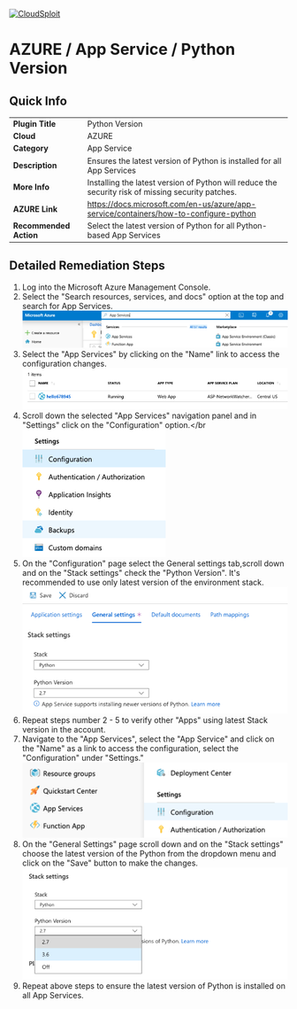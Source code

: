 [![CloudSploit](https://cloudsploit.com/img/logo-new-big-text-100.png "CloudSploit")](https://cloudsploit.com)

# AZURE / App Service / Python Version

## Quick Info

| | |
|-|-|
| **Plugin Title** | Python Version |
| **Cloud** | AZURE |
| **Category** | App Service |
| **Description** | Ensures the latest version of Python is installed for all App Services |
| **More Info** | Installing the latest version of Python will reduce the security risk of missing security patches. |
| **AZURE Link** | https://docs.microsoft.com/en-us/azure/app-service/containers/how-to-configure-python |
| **Recommended Action** | Select the latest version of Python for all Python-based App Services |

## Detailed Remediation Steps
1. Log into the Microsoft Azure Management Console.
2. Select the "Search resources, services, and docs" option at the top and search for App Services. </br> <img src="/resources/azure/appservice/python-version/step2.png"/>
3. Select the "App Services" by clicking on the "Name" link to access the configuration changes.</br> <img src="/resources/azure/appservice/python-version/step3.png"/>
4. Scroll down the selected "App Services" navigation panel and in "Settings" click on the "Configuration" option.</br <img src="/resources/azure/appservice/python-version/step4.png"/>    
5. On the "Configuration" page select the General settings tab,scroll down and on the "Stack settings" check the "Python Version". It's recommended to use only latest version of the environment stack.</br> <img src="/resources/azure/appservice/python-version/step5.png"/>    
6. Repeat steps number 2 - 5 to verify other "Apps" using latest Stack version in the account.</br>    
7. Navigate to the "App Services", select the "App Service" and click on the "Name" as a link to access the configuration, select the "Configuration" under "Settings."</br> <img src="/resources/azure/appservice/python-version/step7.png"/>    
8. On the "General Settings" page scroll down and on the "Stack settings" choose the latest version of the Python from the dropdown menu and click on the "Save" button to make the changes.</br> <img src="/resources/azure/appservice/python-version/step8.png"/>    
9. Repeat above steps to ensure the latest version of Python is installed on all App Services. </br>
